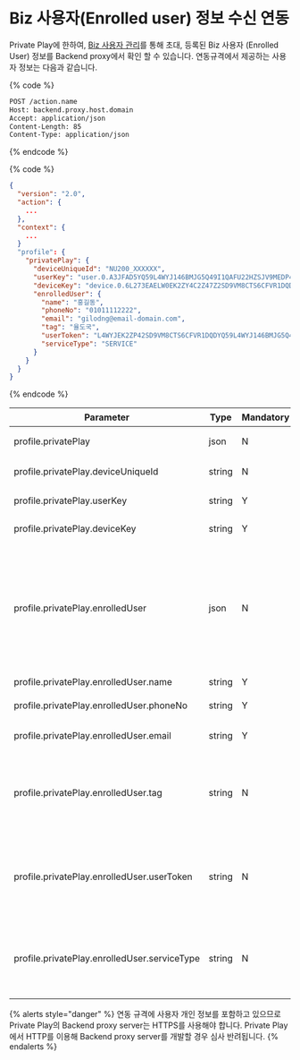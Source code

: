 # Biz 사용자(Enrolled user) 정보 수신 연동

Private Play에 한하여, [Biz 사용자 관리](../../../work-with-nugu-biz/manage-enrolled-user)를 통해 초대, 등록된 Biz 사용자 (Enrolled User) 정보를 Backend proxy에서 확인 할 수 있습니다. 연동규격에서 제공하는 사용자 정보는 다음과 같습니다.

{% code %}
```bash
POST /action.name
Host: backend.proxy.host.domain
Accept: application/json
Content-Length: 85
Content-Type: application/json
```
{% endcode %}

{% code %}
```json
{
  "version": "2.0",
  "action": {
    ...
  },
  "context": {
    ...
  }
  "profile": {
    "privatePlay": {
      "deviceUniqueId": "NU200_XXXXXX",
      "userKey": "user.0.A3JFAD5YQ59L4WYJ146BMJG5Q49I1QAFU22HZSJV9MEDP46KNFDF05YNPAY1P22G",
      "deviceKey": "device.0.6L273EAELW0EK2ZY4C2Z47Z2SD9VM8CTS6CFVR1DQD355W6ZUD92L01ZIQXPRRSD",
      "enrolledUser": {
        "name": "홍길동",
        "phoneNo": "01011112222",
        "email": "gilodng@email-domain.com",
        "tag": "율도국",
        "userToken": "L4WYJEK2ZP42SD9VM8CTS6CFVR1DQDYQ59L4WYJ146BMJG5Q49I1QAFU2",
        "serviceType": "SERVICE"
      }
    }
  }
}
```
{% endcode %}

| Parameter                                    | Type   | Mandatory | 설명                                                                                                                                                                |
| -------------------------------------------- | ------ | --------- | ----------------------------------------------------------------------------------------------------------------------------------------------------------------- |
| profile.privatePlay                          | json   | N         | Private Play인 경우에만 추가                                                                                                                                             |
| profile.privatePlay.deviceUniqueId           | string | N         | 스피커 하단에 표기된 등록번호                                                                                                                                                  |
| profile.privatePlay.userKey                  | string | Y         | 익명 처리한 user id                                                                                                                                                    |
| profile.privatePlay.deviceKey                | string | Y         | 익명 처리한 device id                                                                                                                                                  |
| profile.privatePlay.enrolledUser             | json   | N         | 초대 사용자(enrolled user)인 경우의 정보, Biz 전용 디바이스로 연결된 Private Play 경우deviceUniqueId, userKey, deviceKey만 수신할 수 있습니다.                                                    |
| profile.privatePlay.enrolledUser.name        | string | Y         | 초대 사용자 이름                                                                                                                                                         |
| profile.privatePlay.enrolledUser.phoneNo     | string | Y         | 초대 사용자 전화번호                                                                                                                                                       |
| profile.privatePlay.enrolledUser.email       | string | Y         | 초대 사용자 이메일                                                                                                                                                        |
| profile.privatePlay.enrolledUser.tag         | string | N         | 초대 사용자 추가 정보 (대리점 코드, 사번, 인트라넷 사용자 아이디 등 필요한 정보를 넣어서 이용)                                                                                                          |
| profile.privatePlay.enrolledUser.userToken   | string | N         | 초대 사용자에게 [Biz 사용자 API Token 생성](../../../work-with-nugu-biz/biz-api/api-enrolleduser/biz-1/api-enrolleduser-createtoken) 과정에 생성한 Token 정보, Biz Kit 정식판 퍼블리셔 전용 |
| profile.privatePlay.enrolledUser.serviceType | string | N         | 초대 받아 등록된 사용자의 초대 유형, Biz Kit 정식판 퍼블리셔 전용 (PLAY, SERVICE)                                                                                                         |

{% alerts style="danger" %}
연동 규격에 사용자 개인 정보를 포함하고 있으므로 Private Play의 Backend proxy server는 HTTPS를 사용해야 합니다. Private Play에서 HTTP를 이용해 Backend proxy server를 개발할 경우 심사 반려됩니다.
{% endalerts %}

